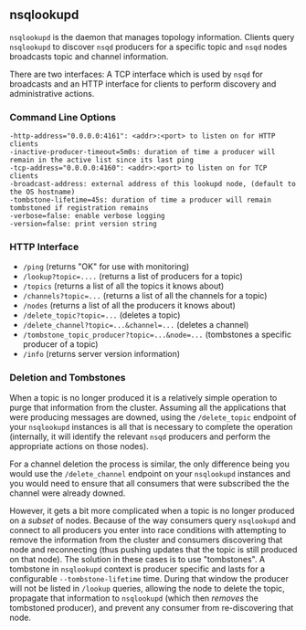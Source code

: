 ## nsqlookupd

`nsqlookupd` is the daemon that manages topology information. Clients query `nsqlookupd` to discover
`nsqd` producers for a specific topic and `nsqd` nodes broadcasts topic and channel information.

There are two interfaces: A TCP interface which is used by `nsqd` for broadcasts and an HTTP
interface for clients to perform discovery and administrative actions.

### Command Line Options

    -http-address="0.0.0.0:4161": <addr>:<port> to listen on for HTTP clients
    -inactive-producer-timeout=5m0s: duration of time a producer will remain in the active list since its last ping
    -tcp-address="0.0.0.0:4160": <addr>:<port> to listen on for TCP clients
    -broadcast-address: external address of this lookupd node, (default to the OS hostname)
    -tombstone-lifetime=45s: duration of time a producer will remain tombstoned if registration remains
    -verbose=false: enable verbose logging
    -version=false: print version string

### HTTP Interface

 * `/ping` (returns "OK" for use with monitoring)
 * `/lookup?topic=....` (returns a list of producers for a topic)
 * `/topics` (returns a list of all the topics it knows about)
 * `/channels?topic=...` (returns a list of all the channels for a topic)
 * `/nodes` (returns a list of all the producers it knows about)
 * `/delete_topic?topic=...` (deletes a topic)
 * `/delete_channel?topic=...&channel=...` (deletes a channel)
 * `/tombstone_topic_producer?topic=...&node=...` (tombstones a specific producer of a topic)
 * `/info` (returns server version information)

### Deletion and Tombstones

When a topic is no longer produced it is a relatively simple operation to purge that information
from the cluster. Assuming all the applications that were producing messages are downed, using the
`/delete_topic` endpoint of your `nsqlookupd` instances is all that is necessary to complete the
operation (internally, it will identify the relevant `nsqd` producers and perform the appropriate
actions on those nodes).

For a channel deletion the process is similar, the only difference being you would use the
`/delete_channel` endpoint on your `nsqlookupd` instances and you would need to ensure that all
consumers that were subscribed the the channel were already downed.

However, it gets a bit more complicated when a topic is no longer produced on a *subset* of nodes.
Because of the way consumers query `nsqlookupd` and connect to all producers you enter into race
conditions with attempting to remove the information from the cluster and consumers discovering that
node and reconnecting (thus pushing updates that the topic is still produced on that node). The
solution in these cases is to use "tombstones". A tombstone in `nsqlookupd` context is producer
specific and lasts for a configurable `--tombstone-lifetime` time. During that window the producer
will not be listed in `/lookup` queries, allowing the node to delete the topic, propagate that
information to `nsqlookupd` (which then *removes* the tombstoned producer), and prevent any consumer
from re-discovering that node.
